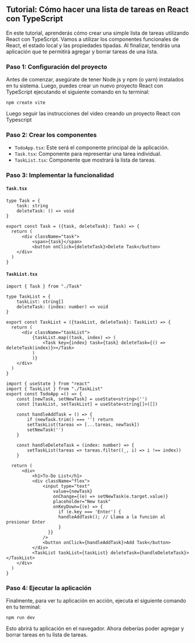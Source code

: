## Tutorial: Cómo hacer una lista de tareas en React con TypeScript

En este tutorial, aprenderás cómo crear una simple lista de tareas utilizando React con TypeScript. Vamos a utilizar los componentes funcionales de React, el estado local y las propiedades tipadas. Al finalizar, tendrás una aplicación que te permitirá agregar y borrar tareas de una lista.

### Paso 1: Configuración del proyecto

Antes de comenzar, asegúrate de tener Node.js y npm (o yarn) instalados en tu sistema. Luego, puedes crear un nuevo proyecto React con TypeScript ejecutando el siguiente comando en tu terminal:

```
npm create vite
```

Luego seguir las instrucciones del video creando un proyecto React con Typescript

### Paso 2: Crear los componentes

- `TodoApp.tsx`: Este será el componente principal de la aplicación.
- `Task.tsx`: Componente para representar una tarea individual.
- `TaskList.tsx`: Componente que mostrará la lista de tareas.

### Paso 3: Implementar la funcionalidad

#### `Task.tsx`

```
type Task = {
    task: string
    deleteTask: () => void
}

export const Task = ({task, deleteTask}: Task) => {
  return (
      <div className="task">
          <span>{task}</span>
          <button onClick={deleteTask}>Delete Task</button>
    </div>
  )
}
```

#### `TaskList.tsx`

```
import { Task } from "./Task"

type TaskList = {
    taskList: string[]
    deleteTask: (index: number) => void
}

export const TaskList = ({taskList, deleteTask}: TaskList) => {
  return (
      <div className="taskList">
          {taskList.map((task, index) => (
              <Task key={index} task={task} deleteTask={() => deleteTask(index)}></Task>
          )
          )}
    </div>
  )
}
```

```
import { useState } from "react"
import { TaskList } from "./TaskList"
export const TodoApp =() => {
    const [newTask, setNewTask] = useState<string>('')
    const [taskList, setTaskList] = useState<string[]>([])

    const handleAddTask = () => {
        if (newTask.trim() === '') return
        setTaskList(tareas => [...tareas, newTask])
        setNewTask('')
    }

    const handleDeleteTask = (index: number) => {
        setTaskList(tareas => tareas.filter((_, i) => i !== index))
    }

  return (
      <div>
          <h1>To-Do List</h1>
          <div className="flex">
              <input type="text"
                  value={newTask}
                  onChange={(e) => setNewTask(e.target.value)}
                  placeholder="New task"
                  onKeyDown={(e) => {
                    if (e.key === 'Enter') {
                    handleAddTask(); // Llama a la función al presionar Enter
                    }
                }}
              />
              <button onClick={handleAddTask}>Add Task</button>
          </div>
          <TaskList taskList={taskList} deleteTask={handleDeleteTask}></TaskList>
    </div>
  )
}
```

### Paso 4: Ejecutar la aplicación

Finalmente, para ver tu aplicación en acción, ejecuta el siguiente comando en tu terminal:

```
npm run dev
```

Esto abrirá tu aplicación en el navegador. Ahora deberías poder agregar y borrar tareas en tu lista de tareas.
